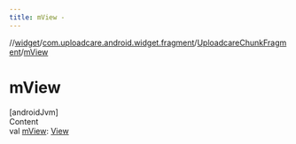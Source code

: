 ```yaml
---
title: mView -
---
```

//[widget](../../index.md)/[com.uploadcare.android.widget.fragment](../index.md)/[UploadcareChunkFragment](index.md)/[mView](m-view.md)



# mView  
[androidJvm]  
Content  
val [mView](m-view.md): [View](https://developer.android.com/reference/kotlin/android/view/View.html)  



